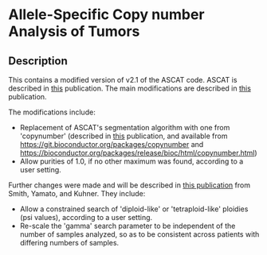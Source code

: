 Allele-Specific Copy number Analysis of Tumors 
======

Description
--------
This contains a modified version of v2.1 of the ASCAT code.  ASCAT is described in [this](http://www.ncbi.nlm.nih.gov/pubmed/20837533) publication.  The main modifications are described in [this](https://www.nature.com/articles/s41467-017-02621-x) publication.

The modifications include:
* Replacement of ASCAT's segmentation algorithm with one from 'copynumber' (described in [this](https://bmcgenomics.biomedcentral.com/articles/10.1186/1471-2164-13-591) publication, and available from https://git.bioconductor.org/packages/copynumber and https://bioconductor.org/packages/release/bioc/html/copynumber.html)
* Allow purities of 1.0, if no other maximum was found, according to a user setting.

Further changes were made and will be described in [this publication](https://www.ncbi.nlm.nih.gov/pmc/articles/PMC6662281/) from Smith, Yamato, and Kuhner.  They include:
* Allow a constrained search of 'diploid-like' or 'tetraploid-like' ploidies (psi values), according to a user setting.
* Re-scale the 'gamma' search parameter to be independent of the number of samples analyzed, so as to be consistent across patients with differing numbers of samples.

